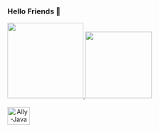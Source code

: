### Hello Friends 👋

<!--
**GarrafaPetit/GarrafaPetit** is a ✨ _special_ ✨ repository because its `README.md` (this file) appears on your GitHub profile.

Here are some ideas to get you started:

- 🔭 I’m currently working on ...
- 🌱 I’m currently learning ...
- 👯 I’m looking to collaborate on ...
- 🤔 I’m looking for help with ...
- 💬 Ask me about ...
- 📫 How to reach me: ...
- 😄 Pronouns: ...
- ⚡ Fun fact: ...
-->

<div>
  <a href="[https://github.com/CleiceSouza](https://github.com/CleiceSouza)"> 
  <img height="170em" src="https://github-readme-stats.vercel.app/api?username=CleiceSouza&show_icons=true&theme=monokai&include_all_commits=true&count_private=true"/>
  <img height="150em" src="https://github-readme-stats.vercel.app/api/top-langs/?username=CleiceSouza&layout=compact&langs_count=16&theme=monokai"/>
</div>

<br>
  
<div align="center" style="display: inline_block">
  <img align="left" alt="Ally-Java" height="40" width="50" src="https://cdn.jsdelivr.net/gh/devicons/devicon/icons/java/java-original.svg" />
</div>
